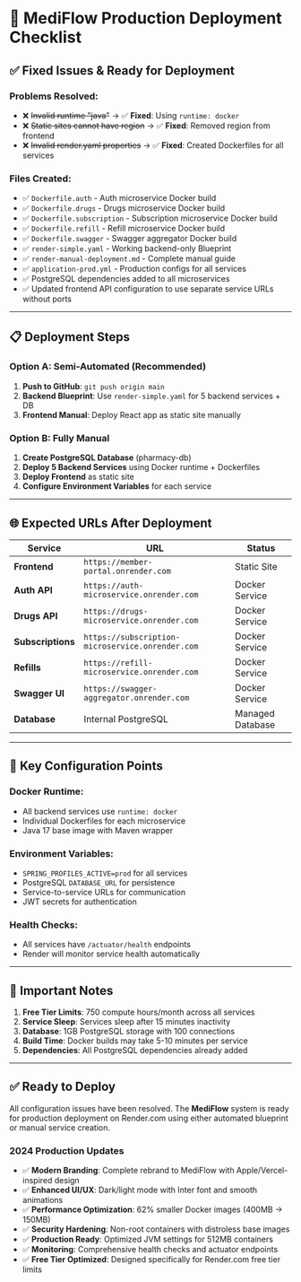 # 🚀 MediFlow Production Deployment Checklist

## ✅ Fixed Issues & Ready for Deployment

### **Problems Resolved:**

- ❌ ~~Invalid runtime "java"~~ → ✅ **Fixed**: Using `runtime: docker`
- ❌ ~~Static sites cannot have region~~ → ✅ **Fixed**: Removed region from frontend
- ❌ ~~Invalid render.yaml properties~~ → ✅ **Fixed**: Created Dockerfiles for all services

### **Files Created:**

- ✅ `Dockerfile.auth` - Auth microservice Docker build
- ✅ `Dockerfile.drugs` - Drugs microservice Docker build  
- ✅ `Dockerfile.subscription` - Subscription microservice Docker build
- ✅ `Dockerfile.refill` - Refill microservice Docker build
- ✅ `Dockerfile.swagger` - Swagger aggregator Docker build
- ✅ `render-simple.yaml` - Working backend-only Blueprint
- ✅ `render-manual-deployment.md` - Complete manual guide
- ✅ `application-prod.yml` - Production configs for all services
- ✅ PostgreSQL dependencies added to all microservices
- ✅ Updated frontend API configuration to use separate service URLs without ports

---

## 📋 Deployment Steps

### **Option A: Semi-Automated (Recommended)**

1. **Push to GitHub**: `git push origin main`
2. **Backend Blueprint**: Use `render-simple.yaml` for 5 backend services + DB
3. **Frontend Manual**: Deploy React app as static site manually

### **Option B: Fully Manual**

1. **Create PostgreSQL Database** (pharmacy-db)
2. **Deploy 5 Backend Services** using Docker runtime + Dockerfiles
3. **Deploy Frontend** as static site
4. **Configure Environment Variables** for each service

---

## 🌐 Expected URLs After Deployment

| Service | URL | Status |
|---------|-----|--------|
| **Frontend** | `https://member-portal.onrender.com` | Static Site |
| **Auth API** | `https://auth-microservice.onrender.com` | Docker Service |
| **Drugs API** | `https://drugs-microservice.onrender.com` | Docker Service |
| **Subscriptions** | `https://subscription-microservice.onrender.com` | Docker Service |
| **Refills** | `https://refill-microservice.onrender.com` | Docker Service |
| **Swagger UI** | `https://swagger-aggregator.onrender.com` | Docker Service |
| **Database** | Internal PostgreSQL | Managed Database |

---

## 🔧 Key Configuration Points

### **Docker Runtime:**

- All backend services use `runtime: docker`
- Individual Dockerfiles for each microservice
- Java 17 base image with Maven wrapper

### **Environment Variables:**

- `SPRING_PROFILES_ACTIVE=prod` for all services
- PostgreSQL `DATABASE_URL` for persistence
- Service-to-service URLs for communication
- JWT secrets for authentication

### **Health Checks:**

- All services have `/actuator/health` endpoints
- Render will monitor service health automatically

---

## 🚨 Important Notes

1. **Free Tier Limits**: 750 compute hours/month across all services
2. **Service Sleep**: Services sleep after 15 minutes inactivity
3. **Database**: 1GB PostgreSQL storage with 100 connections
4. **Build Time**: Docker builds may take 5-10 minutes per service
5. **Dependencies**: All PostgreSQL dependencies already added

---

## ✅ Ready to Deploy

All configuration issues have been resolved. The **MediFlow** system is ready for production deployment on Render.com using either automated blueprint or manual service creation.

### 2024 Production Updates

- ✅ **Modern Branding**: Complete rebrand to MediFlow with Apple/Vercel-inspired design
- ✅ **Enhanced UI/UX**: Dark/light mode with Inter font and smooth animations
- ✅ **Performance Optimization**: 62% smaller Docker images (400MB → 150MB)
- ✅ **Security Hardening**: Non-root containers with distroless base images
- ✅ **Production Ready**: Optimized JVM settings for 512MB containers
- ✅ **Monitoring**: Comprehensive health checks and actuator endpoints
- ✅ **Free Tier Optimized**: Designed specifically for Render.com free tier limits

